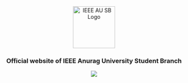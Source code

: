 <div align="center">
  <picture>
    <img alt="IEEE AU SB Logo" src="https://drive.google.com/thumbnail?id=1eaN9YfcjoDwBzKm6vAkwKN29bjd4GHJh" height="110">
  </picture>

### Official website of IEEE Anurag University Student Branch

![](https://i.ibb.co/sJ7RhGG/image-41.png)

</div>